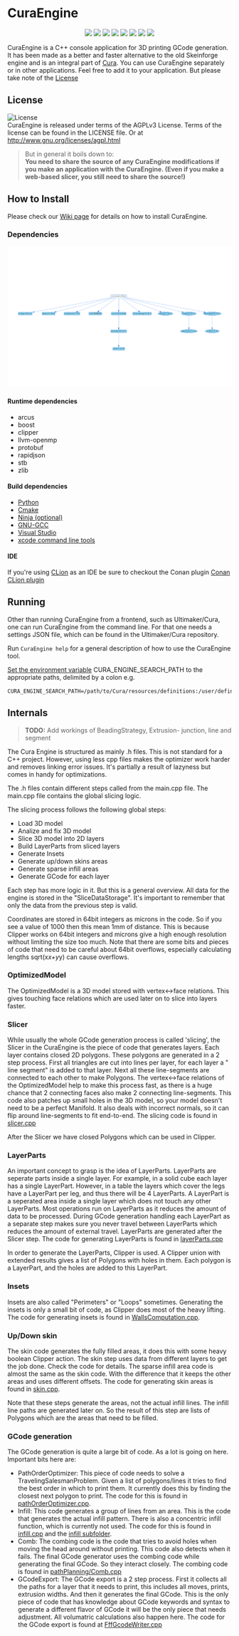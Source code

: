 # CuraEngine

<p align="center">
    <a href="https://github.com/Ultimaker/CuraEngine/actions/workflows/unit-test.yml" alt="Unit Tests">
        <img src="https://github.com/Ultimaker/CuraEngine/actions/workflows/unit-test.yml/badge.svg" /></a>
    <a href="https://github.com/Ultimaker/CuraEngine/actions/workflows/conan-package.yml" alt="Unit Tests">
        <img src="https://github.com/Ultimaker/CuraEngine/actions/workflows/conan-package.yml/badge.svg" /></a>
    <a href="https://github.com/Ultimaker/CuraEngine/issues" alt="Open Issues">
        <img src="https://img.shields.io/github/issues/ultimaker/curaengine" /></a>
    <a href="https://github.com/Ultimaker/CuraEngine/issues?q=is%3Aissue+is%3Aclosed" alt="Closed Issues">
        <img src="https://img.shields.io/github/issues-closed/ultimaker/curaengine?color=g" /></a>
    <a href="https://github.com/Ultimaker/CuraEngine/pulls" alt="Pull Requests">
        <img src="https://img.shields.io/github/issues-pr/ultimaker/curaengine" /></a>
    <a href="https://github.com/Ultimaker/CuraEngine/graphs/contributors" alt="Contributors">
        <img src="https://img.shields.io/github/contributors/ultimaker/curaengine" /></a>
    <a href="https://github.com/Ultimaker/CuraEngine" alt="Repo Size">
        <img src="https://img.shields.io/github/repo-size/ultimaker/curaengine?style=flat" /></a>
    <a href="https://github.com/Ultimaker/CuraEngine/blob/master/LICENSE" alt="License">
        <img src="https://img.shields.io/github/license/ultimaker/curaengine?style=flat" /></a>
</p>

CuraEngine is a C++ console application for 3D printing GCode generation. It has been made as a better and faster
alternative to the old Skeinforge engine and is an integral part of [Cura](https://github.com/ultimaker/Cura). You can
use CuraEngine separately or in other applications. Feel free to add it to your application. But please take
note of the [License](LICENSE)

## License

![License](https://img.shields.io/github/license/ultimaker/curaengine?style=flat)  
CuraEngine is released under terms of the AGPLv3 License. Terms of the license can be found in the LICENSE file. Or at
http://www.gnu.org/licenses/agpl.html

> But in general it boils down to:  
> **You need to share the source of any CuraEngine modifications if you make an application with the CuraEngine. (Even if
> you make a web-based slicer, you still need to share the source!)**

## How to Install

Please check our [Wiki page](https://github.com/Ultimaker/CuraEngine/wiki/Building-CuraEngine-From-Source) for details on how to install CuraEngine.

### Dependencies

![Dependency graph](docs/assets/deps.png)

#### Runtime dependencies
- arcus
- boost
- clipper
- llvm-openmp
- protobuf
- rapidjson
- stb
- zlib

#### Build dependencies
- [Python](https://www.python.org/)
- [Cmake](https://cmake.org/)
- [Ninja (optional)](https://ninja-build.org/)
- [GNU-GCC](https://gcc.gnu.org/)
- [Visual Studio](https://visualstudio.microsoft.com/vs/)
- [xcode command line tools](https://developer.apple.com/xcode/)

#### IDE

If you're using [CLion](https://www.jetbrains.com/clion/) as an IDE be sure to checkout the Conan plugin
[Conan CLion plugin](https://docs.conan.io/en/latest/integrations/ide/clion.html)

## Running

Other than running CuraEngine from a frontend, such as Ultimaker/Cura, one can run CuraEngine from the command line.
For that one needs a settings JSON file, which can be found in the Ultimaker/Cura repository.

Run `CuraEngine help` for a general description of how to use the CuraEngine tool.

[Set the environment variable](https://help.ubuntu.com/community/EnvironmentVariables) CURA_ENGINE_SEARCH_PATH to the
appropriate paths, delimited by a colon e.g.

```
CURA_ENGINE_SEARCH_PATH=/path/to/Cura/resources/definitions:/user/defined/path
```

## Internals

> **TODO:** Add workings of BeadingStrategy, Extrusion- junction, line and segment

The Cura Engine is structured as mainly .h files. This is not standard for a C++ project. However, using less cpp files
makes the optimizer work harder and removes linking error issues. It's partially a result of lazyness but comes in handy
for optimizations.

The .h files contain different steps called from the main.cpp file. The main.cpp file contains the global slicing logic.

The slicing process follows the following global steps:

* Load 3D model
* Analize and fix 3D model
* Slice 3D model into 2D layers
* Build LayerParts from sliced layers
* Generate Insets
* Generate up/down skins areas
* Generate sparse infill areas
* Generate GCode for each layer

Each step has more logic in it. But this is a general overview.
All data for the engine is stored in the "SliceDataStorage". It's important to remember that only the data from the
previous step is valid.

Coordinates are stored in 64bit integers as microns in the code. So if you see a value of 1000 then this mean 1mm of
distance. This is because Clipper works on 64bit integers and microns give a high enough resolution without limiting the
size too much. Note that there are some bits and pieces of code that need to be careful about 64bit overflows,
especially calculating lengths sqrt(x*x+y*y) can cause overflows.

### OptimizedModel

The OptimizedModel is a 3D model stored with vertex<->face relations. This gives touching face relations which are used
later on to slice into layers faster.

### Slicer

While usually the whole GCode generation process is called 'slicing', the Slicer in the CuraEngine is the piece of code
that generates layers. Each layer contains closed 2D polygons.
These polygons are generated in a 2 step process. First all triangles are cut into lines per layer, for each layer a "
line segment" is added to that layer.
Next all these line-segments are connected to each other to make Polygons. The vertex<->face relations of the
OptimizedModel help to make this process fast, as there is a huge chance that 2 connecting faces also make 2 connecting
line-segments.
This code also patches up small holes in the 3D model, so your model doesn't need to be a perfect Manifold. It also
deals with incorrect normals, so it can flip around line-segments to fit end-to-end.
The slicing code is found in [slicer.cpp](src/slicer.cpp)

After the Slicer we have closed Polygons which can be used in Clipper.

### LayerParts

An important concept to grasp is the idea of LayerParts. LayerParts are seperate parts inside a single layer. For
example, in a solid cube each layer has a single LayerPart. However, in a table the layers which cover the legs have a
LayerPart per leg, and thus there will be 4 LayerParts.
A LayerPart is a seperated area inside a single layer which does not touch any other LayerParts. Most operations run on
LayerParts as it reduces the amount of data to be processed. During GCode generation handling each LayerPart as a
separate step makes sure you never travel between LayerParts which reduces the amount of external travel.
LayerParts are generated after the Slicer step.
The code for generating LayerParts is found in [layerParts.cpp](src/layerPart.cpp)

In order to generate the LayerParts, Clipper is used. A Clipper union with extended results gives a list of Polygons
with holes in them. Each polygon is a LayerPart, and the holes are added to this LayerPart.

### Insets

Insets are also called "Perimeters" or "Loops" sometimes. Generating the insets is only a small bit of code, as Clipper
does most of the heavy lifting.
The code for generating insets is found in [WallsComputation.cpp](src/WallsComputation.cpp).

### Up/Down skin

The skin code generates the fully filled areas, it does this with some heavy boolean Clipper action. The skin step uses
data from different layers to get the job done. Check the code for details.
The sparse infill area code is almost the same as the skin code. With the difference that it keeps the other areas and
uses different offsets.
The code for generating skin areas is found in [skin.cpp](src/skin.cpp).

Note that these steps generate the areas, not the actual infill lines. The infill line paths are generated later on. So
the result of this step are lists of Polygons which are the areas that need to be filled.

### GCode generation

The GCode generation is quite a large bit of code. As a lot is going on here. Important bits here are:

* PathOrderOptimizer: This piece of code needs to solve a TravelingSalesmanProblem. Given a list of polygons/lines it
  tries to find the best order in which to print them. It currently does this by finding the closest next polygon to
  print. The code for this is found in [pathOrderOptimizer.cpp](src/pathOrderOptimizer.cpp).
* Infill: This code generates a group of lines from an area. This is the code that generates the actual infill pattern.
  There is also a concentric infill function, which is currently not used. The code for this is found
  in [infill.cpp](src/infill.cpp) and the [infill subfolder](src/infill/).
* Comb: The combing code is the code that tries to avoid holes when moving the head around without printing. This code
  also detects when it fails. The final GCode generator uses the combing code while generating the final GCode. So they
  interact closely. The combing code is found in [pathPlanning/Comb.cpp](src/pathPlanning/Comb.cpp)
* GCodeExport: The GCode export is a 2 step process. First it collects all the paths for a layer that it needs to print,
  this includes all moves, prints, extrusion widths. And then it generates the final GCode. This is the only piece of
  code that has knowledge about GCode keywords and syntax to generate a different flavor of GCode it will be the only
  piece that needs adjustment. All volumatric calculations also happen here. The code for the GCode export is found
  at [FffGcodeWriter.cpp](src/FffGcodeWriter.cpp)

